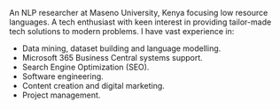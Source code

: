 An NLP researcher at Maseno University, Kenya focusing low resource languages.
A tech enthusiast with keen interest in providing tailor-made tech solutions to modern problems.
I have vast experience in:
- Data mining, dataset building and language modelling.
- Microsoft 365 Business Central systems support.
- Search Engine Optimization (SEO).
- Software engineering.
- Content creation and digital marketing.
- Project management.
